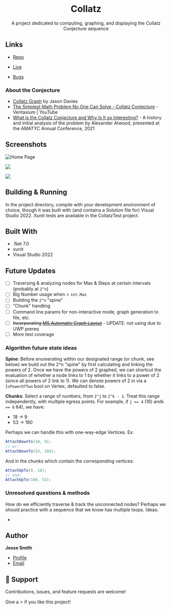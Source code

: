 ﻿<h1 align="center"><project-name>Collatz</h1>

<p align="center"><project-description>A project dedicated to computing, graphing, and displaying the Collatz Conjecture sequence</p>

## Links

- [Repo](https://github.com/ericfoxx/<project-name> "<project-name> Repo")

- [Live](<Homepage url> "Live View")

- [Bugs](https://github.com/Rohit19060/<project-name>/issues "Issues Page")

### About the Conjecture

- [Collatz Graph](https://www.jasondavies.com/collatz-graph/) by Jason Davies
- [The Simplest Math Problem No One Can Solve - Collatz Conjecture](https://www.youtube.com/watch?v=094y1Z2wpJg) - Veritasium | YouTube
- [What is the Collatz Conjecture
and Why Is It so Interesting?](https://cdn.ymaws.com/amatyc.org/resource/resmgr/2021_conference_proceedings/s016a_virtual_9b_2_collatz_c.pdf) - A history and initial analysis of the problem by Alexander Atwood, presented at the AMATYC Annual Conference, 2021

## Screenshots

![Home Page](/screenshots/1.png "Home Page")

![](/screenshots/2.png)

![](/screenshots/3.png)

## Building & Running

In the project directory, compile with your development environment of choice, though it was built with (and contains a Solution file for) Visual Studio 2022. Xunit tests are available in the CollatzTest project.



## Built With

- .Net 7.0
- xunit
- Visual Studio 2022

## Future Updates

- [ ] Traversing & analyzing nodes for Max & Steps at certain intervals (probably at `2^n`)
- [ ] Big Number usage when > `int.Max`
- [ ] Building the `2^n` "spine"
- [ ] "Chunk" handling
- [ ] Command line params for non-interactive mode, graph generation to file, etc.
- [ ] ~~Incorporating [MS Automatic Graph Layout](https://github.com/microsoft/automatic-graph-layout)~~ - UPDATE: not using due to UWP prereq
- [ ] More test coverage

### Algorithm future state ideas

**Spine**: Before enumerating within our designated range (or chunk, see below) we build out the 2^n "spine" by first calculating and linking the powers of 2.
Once we have the powers of 2 graphed, we can shortcut the evaluation of whether a node links to 1 by whether it links to a power of 2 (since all powers of 2 link to 1). 
We can denote powers of 2 in via a `IsPowerOfTwo` bool on Vertex, defaulted to false.

**Chunks**: Select a range of numbers, from `2^j` to `2^k - 1`. Treat this range independently, with multiple egress points.
For example, if `j == 4` (16) and`k == 6` 64), we have:

- 18 -> 9
- 53 -> 160

Perhaps we can handle this with one-way-edge Vertices. Ex:

``` csharp
AttachDownTo(18, 9);
// or:
AttachDownTo(53, 160);
```

And in the chunks which contain the corresponding vertices:

``` csharp
AttachUpTo(9, 18);
// and:
AttachUpTo(160, 53);
```

### Unresolved questions & methods

How do we efficiently traverse & track the unconnected nodes? Perhaps we should practice with a sequence that we know has multiple loops. Ideas:

- 

## Author

**Jesse Smith**

- [Profile](https://github.com/ericfoxx")
- [Email](mailto:eric.foxx@gmail.com?subject=Collatz)

## 🤝 Support

Contributions, issues, and feature requests are welcome!

Give a ⭐️ if you like this project!